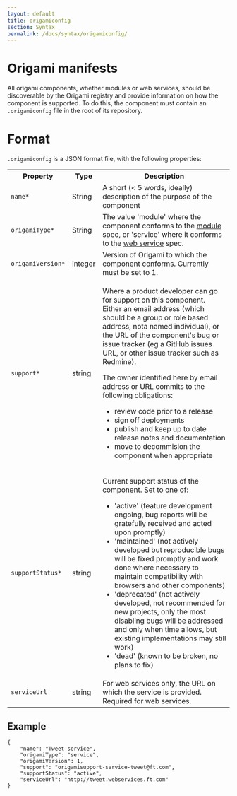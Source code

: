 ```yaml
---
layout: default
title: origamiconfig
section: Syntax
permalink: /docs/syntax/origamiconfig/
---
```


# Origami manifests

All origami components, whether modules or web services, should be discoverable by the Origami registry and provide information on how the component is supported.  To do this, the component must contain an `.origamiconfig` file in the root of its repository.

# Format

`.origamiconfig` is a JSON format file, with the following properties:

<table>
<tr>
	<th>Property</th>
	<th>Type</th>
	<th>Description</th>
</tr><tr>
	<td><code>name*</code></td>
	<td>String</td>
	<td>A short (&lt; 5 words, ideally) description of the purpose of the component</td>
</tr><tr>
	<td><code>origamiType*</code></td>
	<td>String</td>
	<td>The value 'module' where the component conforms to the <a href='{{site.baseurl}}/docs/component-types/modules'>module</a> spec, or 'service' where it conforms to the <a href='{{site.baseurl}}/docs/component-types/web-services'>web service</a> spec.</td>
</tr><tr>
	<td><code>origamiVersion*</code></td>
	<td>integer</td>
	<td>Version of Origami to which the component conforms.  Currently must be set to 1.</td>
</tr><tr>
	<td><code>support*</code></td>
	<td>string</td>
	<td>
		<p>Where a product developer can go for support on this component.  Either an email address (which should be a group or role based address, nota named individual), or the URL of the component's bug or issue tracker (eg a GitHub issues URL, or other issue tracker such as Redmine).</p>
		<p>The owner identified here by email address or URL commits to the following obligations:</p>
		<ul>
			<li>review code prior to a release</li>
			<li>sign off deployments</li>
			<li>publish and keep up to date release notes and documentation</li>
			<li>move to decommision the component when appropriate</li>
		</ul>
	</td>
</tr><tr>
	<td><code>supportStatus*</code></td>
	<td>string</td>
	<td><p>Current support status of the component.  Set to one of:</p>
		<ul>
			<li>'active' (feature development ongoing, bug reports will be gratefully received and acted upon promptly)</li>
			<li>'maintained' (not actively developed but reproducible bugs will be fixed promptly and work done where necessary to maintain compatibility with browsers and other components)</li>
			<li>'deprecated' (not actively developed, not recommended for new projects, only the most disabling bugs will be addressed and only when time allows, but existing implementations may still work)</li>
			<li>'dead' (known to be broken, no plans to fix)</li>
		</ul>
	</td>
</tr><tr>
	<td><code>serviceUrl</code></td>
	<td>string</td>
	<td>For web services only, the URL on which the service is provided.  Required for web services.</td>
</tr>
</table>

## Example

	{
		"name": "Tweet service",
		"origamiType": "service",
		"origamiVersion": 1,
		"support": "origamisupport-service-tweet@ft.com",
		"supportStatus": "active",
		"serviceUrl": "http://tweet.webservices.ft.com"
	}
